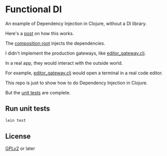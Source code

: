 # Functional DI

An example of Dependency Injection in Clojure, without a DI library.

Here's a [post](https://ryankienstra.com/dependency-injection-in-clojure) on how this works.

The [composition root](src/functional_di/composition_root.clj) injects the dependencies.

I didn't implement the production gateways, like [editor_gateway.clj](src/functional_di/gateway/editor_gateway.clj).

In a real app, they would interact with the outside world.

For example, [editor_gateway.clj](src/functional_di/gateway/editor_gateway.clj) would open a terminal in a real code editor.

This repo is just to show how to do Dependency Injection in Clojure.

But the [unit tests](test/functional_di/) are complete.

## Run unit tests

```sh
lein test
```

## License

[GPLv2](https://github.com/kienstra/data-store/blob/develop/LICENSE) or later
